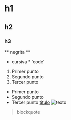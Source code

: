 # h1
## h2
### h3
** negrita **
* cursiva *
'code'
1. Primer punto
2. Segundo punto
3. Tercer punto
- Primer punto
- Segundo punto
- Tercer punto
[titulo](https://www.example.com)
![texto](image.jpg)
> blockquote